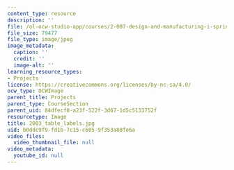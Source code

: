 ```yaml
---
content_type: resource
description: ''
file: /ol-ocw-studio-app/courses/2-007-design-and-manufacturing-i-spring-2009/b0ddc9f9fd1b7c15c6059f353a80fe6a_2003_table_labels.jpg
file_size: 79477
file_type: image/jpeg
image_metadata:
  caption: ''
  credit: ''
  image-alt: ''
learning_resource_types:
- Projects
license: https://creativecommons.org/licenses/by-nc-sa/4.0/
ocw_type: OCWImage
parent_title: Projects
parent_type: CourseSection
parent_uid: 84dfecf8-a23f-522f-3d67-1d5c5133752f
resourcetype: Image
title: 2003_table_labels.jpg
uid: b0ddc9f9-fd1b-7c15-c605-9f353a80fe6a
video_files:
  video_thumbnail_file: null
video_metadata:
  youtube_id: null
---
```

